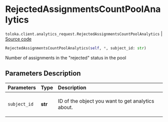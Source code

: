 # RejectedAssignmentsCountPoolAnalytics
`toloka.client.analytics_request.RejectedAssignmentsCountPoolAnalytics` | [Source code](https://github.com/Toloka/toloka-kit/blob/v0.1.25/src/client/analytics_request.py#L94)

```python
RejectedAssignmentsCountPoolAnalytics(self, *, subject_id: str)
```

Number of assignments in the "rejected" status in the pool

## Parameters Description

| Parameters | Type | Description |
| :----------| :----| :-----------|
`subject_id`|**str**|<p>ID of the object you want to get analytics about.</p>

